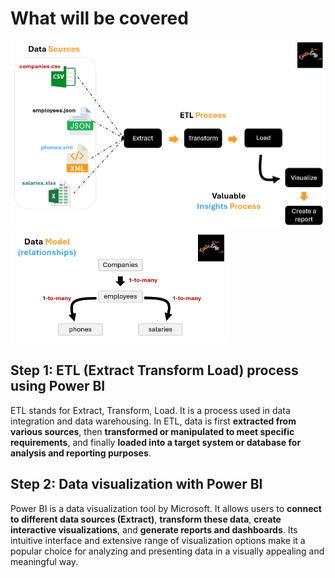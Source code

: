 # What will be covered

<img src="./Images/etl_process.png" width="550px" />
<img src="./Images/data_model.png" width="350px" />

## Step 1: ETL (Extract Transform Load) process using Power BI

ETL stands for Extract, Transform, Load. It is a process used in data integration and data warehousing. In ETL, data is first **extracted from various sources**, then **transformed or manipulated to meet specific requirements**, and finally **loaded into a target system or database for analysis and reporting purposes**.

## Step 2: Data visualization with Power BI

Power BI is a data visualization tool by Microsoft. It allows users to **connect to different data sources (Extract)**, **transform these data**, **create interactive visualizations**, and **generate reports and dashboards**. Its intuitive interface and extensive range of visualization options make it a popular choice for analyzing and presenting data in a visually appealing and meaningful way.


